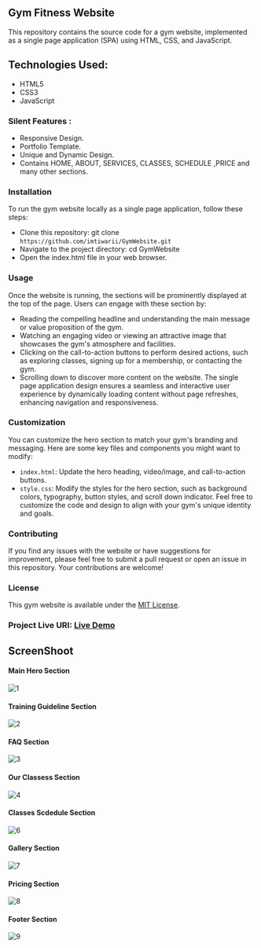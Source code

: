 ## Gym Fitness Website

This repository contains the source code for a gym website, implemented as a single page application (SPA) using HTML, CSS, and JavaScript.

## Technologies Used:

* HTML5
* CSS3
* JavaScript

### Silent Features :

* Responsive Design.
* Portfolio Template.
* Unique and Dynamic Design.
* Contains HOME, ABOUT, SERVICES, CLASSES, SCHEDULE ,PRICE and many other sections.

### Installation
To run the gym website locally as a single page application, follow these steps:
- Clone this repository: git clone `https://github.com/imtiwarii/GymWebsite.git`
- Navigate to the project directory: cd GymWebsite
- Open the index.html file in your web browser.

### Usage
Once the website is running, the  sections will be prominently displayed at the top of the page. Users can engage with these section by:
- Reading the compelling headline and understanding the main message or value proposition of the gym.
- Watching an engaging video or viewing an attractive image that showcases the gym's atmosphere and facilities.
- Clicking on the call-to-action buttons to perform desired actions, such as exploring classes, signing up for a membership, or contacting the gym.
- Scrolling down to discover more content on the website.
The single page application design ensures a seamless and interactive user experience by dynamically loading content without page refreshes, enhancing navigation and responsiveness.

### Customization

You can customize the hero section to match your gym's branding and messaging. Here are some key files and components you might want to modify:

- `index.html`: Update the hero heading, video/image, and call-to-action buttons.
-  `style.css`: Modify the styles for the hero section, such as background colors, typography, button styles, and scroll down indicator.
Feel free to customize the code and design to align with your gym's unique identity and goals.

### Contributing

If you find any issues with the website or have suggestions for improvement, please feel free to submit a pull request or open an issue in this repository. Your contributions are welcome!

### License

This gym website is available under the [MIT License](https://github.com/imtiwarii/GymWebsite/blob/main/LICENCE.md).

### Project Live URI:  [Live Demo](https://imtiwarii.github.io/GymWebsite/)

## ScreenShoot

#### Main Hero Section

![1](https://github.com/imtiwarii/GymWebsite/assets/69896600/5e2c2841-74be-4a66-8739-c98899af2afd)

#### Training Guideline Section

![2](https://github.com/imtiwarii/GymWebsite/assets/69896600/0b3abfe7-2c48-46af-a417-389693856be0)

#### FAQ Section

![3](https://github.com/imtiwarii/GymWebsite/assets/69896600/b7f4fc8a-65f3-4b82-ad00-d8820a7aacfc)

#### Our Classess Section

![4](https://github.com/imtiwarii/GymWebsite/assets/69896600/9be68bfd-9a43-46f4-9d5c-9d919e786c81)

####  Classes Scdedule Section

![6](https://github.com/imtiwarii/GymWebsite/assets/69896600/a52126e1-a797-49c2-b5c2-12b4c4afa92a)

#### Gallery Section

![7](https://github.com/imtiwarii/GymWebsite/assets/69896600/c3086038-1719-4b4c-b189-7381e14aaadc)

#### Pricing Section

![8](https://github.com/imtiwarii/GymWebsite/assets/69896600/ecd59833-e250-43b8-b7b0-5155fbefc5d4)

#### Footer Section

![9](https://github.com/imtiwarii/GymWebsite/assets/69896600/8c6854fe-03fb-4b9a-9987-9d7e95d36647)

